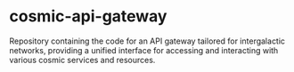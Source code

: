 # cosmic-api-gateway
Repository containing the code for an API gateway tailored for intergalactic networks, providing a unified interface for accessing and interacting with various cosmic services and resources.
